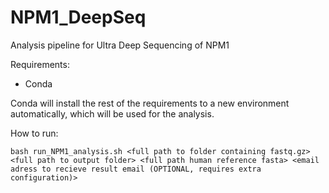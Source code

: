 # NPM1_DeepSeq
Analysis pipeline for Ultra Deep Sequencing of NPM1

Requirements:

- Conda

Conda will install the rest of the requirements to a new environment automatically, which will be used for the analysis.

How to run:

    bash run_NPM1_analysis.sh <full path to folder containing fastq.gz> <full path to output folder> <full path human reference fasta> <email adress to recieve result email (OPTIONAL, requires extra configuration)>
    
